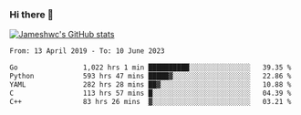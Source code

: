 ### Hi there 👋

[![Jameshwc's GitHub stats](https://github-readme-stats.vercel.app/api?username=jameshwc)](https://github.com/anuraghazra/github-readme-stats)

<!--START_SECTION:waka-->

```txt
From: 13 April 2019 - To: 10 June 2023

Go                1,022 hrs 1 min ██████████░░░░░░░░░░░░░░░   39.35 %
Python            593 hrs 47 mins █████▓░░░░░░░░░░░░░░░░░░░   22.86 %
YAML              282 hrs 28 mins ██▓░░░░░░░░░░░░░░░░░░░░░░   10.88 %
C                 113 hrs 57 mins █░░░░░░░░░░░░░░░░░░░░░░░░   04.39 %
C++               83 hrs 26 mins  ▓░░░░░░░░░░░░░░░░░░░░░░░░   03.21 %
```

<!--END_SECTION:waka-->